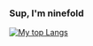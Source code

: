 ### Sup, I'm ninefold
<!--
[![My GitHub stats](https://github-readme-stats.vercel.app/api?username=8ightfold&theme=calm_pink&show_icons=true)](https://github.com/anuraghazra/github-readme-stats)
-->

[![My top Langs](https://github-readme-stats.vercel.app/api/top-langs/?username=9inefold&theme=calm_pink&show_icons=true&layout=compact&langs_count=8)](https://github.com/anuraghazra/github-readme-stats)

<!--
**8ightfold/8ightfold** is a ✨ _special_ ✨ repository because its `README.md` (this file) appears on your GitHub profile.

Here are some ideas to get you started:

- 🔭 I’m currently working on ...
- 🌱 I’m currently learning ...
- 👯 I’m looking to collaborate on ...
- 🤔 I’m looking for help with ...
- 💬 Ask me about ...
- 📫 How to reach me: ...
- 😄 Pronouns: ...
- ⚡ Fun fact: ...
-->
